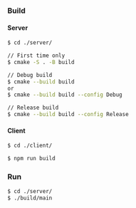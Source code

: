 ### Build

#### Server

```sh
$ cd ./server/

// First time only
$ cmake -S . -B build

// Debug build
$ cmake --build build
or
$ cmake --build build --config Debug

// Release build
$ cmake --build build --config Release
```

#### Client

```sh
$ cd ./client/

$ npm run build
```

### Run

```sh
$ cd ./server/
$ ./build/main
```
